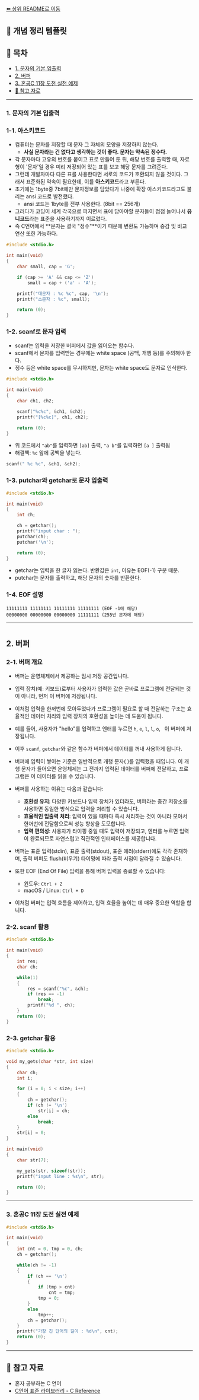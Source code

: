 [⬅️ 상위 README로 이동](../README.md)

## 📘 개념 정리 템플릿

## 📌 목차

* [1. 문자의 기본 입출력](#1-문자의-기본-입출력)
* [2. 버퍼](#2-버퍼)
* [3. 혼공C 11장 도전 실전 예제](#3-혼공c-11장-도전-실전-예제)
* [📌 참고 자료](#-참고-자료)

---

### **1. 문자의 기본 입출력**

###     **1-1. 아스키코드**

- 컴퓨터는 문자를 저장할 때 문자 그 자체의 모양을 저장하지 않는다.
    - **사실 문자라는 건 없다고 생각하는 것이 좋다. 문자는 약속된 정수다.**
- 각 문자마다 고유의 번호를 붙이고 표로 만들어 둔 뒤, 해당 번호를 출력할 때, 자료형이 '문자'일 경우 미리 저장되어 있는 표를 보고 해당 문자를 그려준다.
- 그런데 개발자마다 다른 표를 사용한다면 서로의 코드가 호환되지 않을 것이다. 그래서 표준화된 약속이 필요한데, 이를 **아스키코드**라고 부른다.
- 초기에는 1byte중 7bit에만 문자정보를 담았다가 나중에 확장 아스키코드라고도 불리는 ansi 코드로 발전했다.
    - ansi 코드는 1byte를 전부 사용한다. (8bit == 256개)
- 그러다가 코딩이 세계 각국으로 퍼지면서 표에 담아야할 문자들이 점점 늘어나서 **유니코드**라는 표준을 사용하기까지 이르렀다.
- 즉 C언어에서 **문자는 결국 "정수"**이기 때문에 변환도 가능하며 증감 및 비교 연산 또한 가능하다.

```c
#include <stdio.h>

int main(void)
{
    char small, cap = 'G';

    if (cap >= 'A' && cap <= 'Z')
        small = cap + ('a' - 'A');

    printf("대문자 : %c %c", cap, '\n');
    printf("소문자 : %c", small);

    return (0);
}
```

###     **1-2. scanf로 문자 입력**

- scanf는 입력을 저장한 버퍼에서 값을 읽어오는 함수다.
- scanf에서 문자를 입력받는 경우에는 white space (공백, 개행 등)를 주의해야 한다.
- 정수 등은 white space를 무시하지만, 문자는 white space도 문자로 인식한다.

```c
#include <stdio.h>

int main(void)
{
    char ch1, ch2;

    scanf("%c%c", &ch1, &ch2);
    printf("[%c%c]", ch1, ch2);

    return (0);
}
```

- 위 코드에서 `"ab"`를 입력하면 `[ab]` 출력, `"a b"`를 입력하면 `[a ]` 출력됨
- 해결책: `%c` 앞에 공백을 넣는다.

```c
scanf(" %c %c", &ch1, &ch2);
```

###     **1-3. putchar와 getchar로 문자 입출력**

```c
#include <stdio.h>

int main(void)
{
    int ch;

    ch = getchar();
    printf("input char : ");
    putchar(ch);
    putchar('\n');

    return (0);
}
```

- getchar는 입력을 한 글자 읽는다. 반환값은 `int`, 이유는 EOF(-1) 구분 때문.
- putchar는 문자를 출력하고, 해당 문자의 숫자를 반환한다.

###     **1-4. EOF 설명**

```
11111111 11111111 11111111 11111111 (EOF -1에 해당)
00000000 00000000 00000000 11111111 (255번 문자에 해당)
```

---

#
## **2. 버퍼**

### **2-1. 버퍼 개요**

- 버퍼는 운영체제에서 제공하는 임시 저장 공간입니다.
- 입력 장치(예: 키보드)로부터 사용자가 입력한 값은 곧바로 프로그램에 전달되는 것이 아니라, 먼저 이 버퍼에 저장됩니다.
- 이처럼 입력을 한꺼번에 모아두었다가 프로그램이 필요로 할 때 전달하는 구조는 효율적인 데이터 처리와 입력 장치의 호환성을 높이는 데 도움이 됩니다.

- 예를 들어, 사용자가 "hello"를 입력하고 엔터를 누르면 `h`, `e`, `l`, `l`, `o`, `
`이 버퍼에 저장됩니다.
- 이후 `scanf`, `getchar`와 같은 함수가 버퍼에서 데이터를 꺼내 사용하게 됩니다.
- 버퍼에 입력이 쌓이는 기준은 일반적으로 개행 문자(
)를 입력했을 때입니다. 이 개행 문자가 들어오면 운영체제는 그 전까지 입력된 데이터를 버퍼에 전달하고, 프로그램은 이 데이터를 읽을 수 있습니다.

- 버퍼를 사용하는 이유는 다음과 같습니다:
  - **호환성 유지**: 다양한 키보드나 입력 장치가 있더라도, 버퍼라는 중간 저장소를 사용하면 동일한 방식으로 입력을 처리할 수 있습니다.
  - **효율적인 입출력 처리**: 입력이 있을 때마다 즉시 처리하는 것이 아니라 모아서 한꺼번에 전달함으로써 성능 향상을 도모합니다.
  - **입력 편의성**: 사용자가 타이핑 중일 때도 입력이 저장되고, 엔터를 누르면 입력이 완료되므로 자연스럽고 직관적인 인터페이스를 제공합니다.

- 버퍼는 표준 입력(stdin), 표준 출력(stdout), 표준 에러(stderr)에도 각각 존재하며, 출력 버퍼도 flush(비우기) 타이밍에 따라 출력 시점이 달라질 수 있습니다.

- 또한 EOF (End Of File) 입력을 통해 버퍼 입력을 종료할 수 있습니다:
  - 윈도우: `Ctrl + Z`
  - macOS / Linux: `Ctrl + D`

- 이처럼 버퍼는 입력 흐름을 제어하고, 입력 효율을 높이는 데 매우 중요한 역할을 합니다.


### **2-2. scanf 활용**

```c
#include <stdio.h>

int main(void)
{
    int res;
    char ch;

    while(1)
    {
        res = scanf("%c", &ch);
        if (res == -1)
            break;
        printf("%d ", ch);
    }
    return (0);
}
```

###     **2-3. getchar 활용**

```c
#include <stdio.h>

void my_gets(char *str, int size)
{
    char ch;
    int i;

    for (i = 0; i < size; i++)
    {
        ch = getchar();
        if (ch != '\n')
            str[i] = ch;
        else
            break;
    }
    str[i] = 0;
}

int main(void)
{
    char str[7];

    my_gets(str, sizeof(str));
    printf("input line : %s\n", str);

    return (0);
}
```

---

### **3. 혼공C 11장 도전 실전 예제**

```c
#include <stdio.h>

int main(void)
{
    int cnt = 0, tmp = 0, ch;
    ch = getchar();

    while(ch != -1)
    {
        if (ch == '\n')
        {
            if (tmp > cnt)
                cnt = tmp;
            tmp = 0;
        }
        else
            tmp++;
        ch = getchar();
    }
    printf("가장 긴 단어의 길이 : %d\n", cnt);
    return (0);
}
```

---

## 📌 참고 자료

* 혼자 공부하는 C 언어
* [C언어 표준 라이브러리 - C Reference](https://en.cppreference.com/w/c/io)
